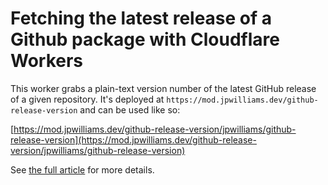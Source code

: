 # Fetching the latest release of a Github package with Cloudflare Workers

This worker grabs a plain-text version number of the latest GitHub release of a given repository. It's deployed at `https://mod.jpwilliams.dev/github-release-version` and can be used like so:

[https://mod.jpwilliams.dev/github-release-version/jpwilliams/github-release-version](https://mod.jpwilliams.dev/github-release-version/jpwilliams/github-release-version)

See [the full article](https://jpwilliams.dev/cloudflare-worker-github-releases) for more details.
